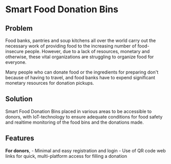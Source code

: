 # Smart Food Donation Bins

## Problem

Food banks, pantries and soup kitchens all over the world carry out the necessary work of providing food to the increasing number of food-insecure people. However, due to a lack of resources, monetary and otherwise, these vital organizations are struggling to organize food for everyone.

Many people who can donate food or the ingredients for preparing don't because of having to travel, and food banks have to expend significant monetary resources for donation pickups.

## Solution

Smart Food Donation Bins placed in various areas to be accessible to donors, with IoT-technology to ensure adequate conditions for food safety and realtime monitoring of the food bins and the donations made.  

## Features

**For donors**,
    - Minimal and easy registration and login
    - Use of QR code web links for quick, multi-platform access for filling a donation

